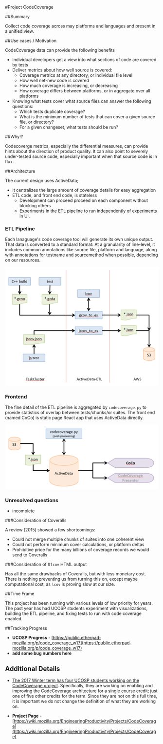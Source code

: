 

#Project CodeCoverage

##Summary 

Collect code coverage across may platforms and languages and present in a unified view.


##Use cases / Motivation

CodeCoverage data can provide the following benefits

* Individual developers get a view into what sections of code are covered by tests
* Deliver metrics about how well source is covered:
  * Coverage metrics at any directory, or individual file level  
  * How well net-new code is covered
  * How much coverage is increasing, or decreasing
  * How coverage differs between platforms, or in aggregate over all platforms
* Knowing what tests cover what source files can answer the following questions:
  * Which tests duplicate coverage?
  * What is the minimum number of tests that can cover a given source file, or directory?
  * For a given changeset, what tests should be run?


##Why!?

Codecoverge metrics, especially the differential measures, can provide hints about the direction of product quality. It can also point to severely under-tested source code, especially important when that source code is in flux.


##Architecture

The current design uses ActiveData;

* It centralizes the large amount of coverage details for easy aggregation
* ETL code, and front end code, is stateless
  * Development can proceed proceed on each component without blocking others
  * Experiments in the ETL pipeline to run independently of experiments in UI. 


### ETL Pipeline

Each lanaguage's code coverage tool will generate its own unique output.  That data is converted to a standard format: At a granularity of line-level, it includes common annotations like source file, platform and language, along with annotations for testname and sourcemethod when possible, depending on our resources. 

![](CodeCoveragePlan.png)

### Frontend

The fine detail of the ETL pipeline is aggregated by `codecoverage.py` to provide statistics of overlap between tests/chunks/or suites. The front end (named CoCo) is static page React app that uses ActiveData directly. 

![](CodeCoveragePlanFront.png)



### Unresolved questions

* incomplete

###Consideration of Coveralls

A review (2015) showed a few shortcomings:  

* Could not merge multiple chunks of suites into one coherent view
* Could not perform minimum cover calculations, or platform deltas 
* Prohibitive price for the many billions of coverage records we would send to Coveralls 

###Consideration of #`lcov` HTML output

Has all the same drawbacks of Coveralls, but with less monetary cost. There is nothing preventing us from turning this on, except maybe computational cost, as `lcov` is proving slow at our size. 


##Time Frame

This project has been running with various levels of low priority for years. The past year has had UCOSP students experiment with visualizations, building the ETL pipeline, and fixing tests to run with code coverage enabled.  

##Tracking Progress

* **UCOSP Progress** - [https://public.etherpad-mozilla.org/p/code_coverage_w17](https://public.etherpad-mozilla.org/p/code_coverage_w17)
* **add some bug numbers here**



## Additional Details

* [The 2017 Winter term has four UCOSP students working on the CodeCoverage project](https://public.etherpad-mozilla.org/p/code_coverage_w17). Specifically, they are working on enabling and improving the CodeCoverage architecture for a single course credit; just one of five other credits for the term. Since they are not on this full time, it is important we do not change the definition of what they are working on.

* **Project Page** - [https://wiki.mozilla.org/EngineeringProductivity/Projects/CodeCoverage](https://wiki.mozilla.org/EngineeringProductivity/Projects/CodeCoverage)

